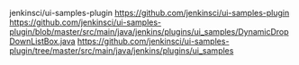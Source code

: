 
jenkinsci/ui-samples-plugin https://github.com/jenkinsci/ui-samples-plugin
https://github.com/jenkinsci/ui-samples-plugin/blob/master/src/main/java/jenkins/plugins/ui_samples/DynamicDropDownListBox.java
https://github.com/jenkinsci/ui-samples-plugin/tree/master/src/main/java/jenkins/plugins/ui_samples